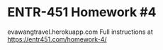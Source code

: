 # ENTR-451 Homework #4
evawangtravel.herokuapp.com
Full instructions at https://entr451.com/homework-4/